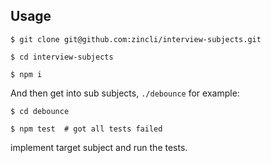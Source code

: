 ## Usage

```shell
$ git clone git@github.com:zincli/interview-subjects.git

$ cd interview-subjects

$ npm i

```

And then get into sub subjects, `./debounce` for example:

```shell
$ cd debounce

$ npm test  # got all tests failed

```

implement target subject and run the tests.
